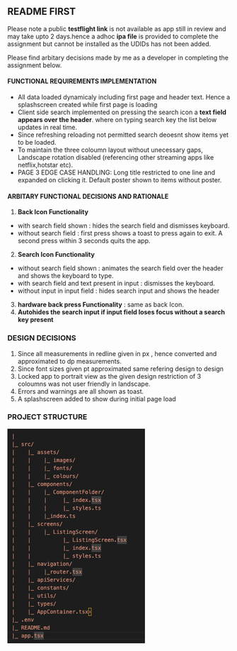 
## README FIRST

Please note a public **testflight link** is not available as app still in review and may take upto 2 days.hence a adhoc **ipa file** is provided to complete the assignment but cannot be installed as the UDIDs has not been added.

Please find arbitary decisions made by me as a developer in completing the assignment below.




#### FUNCTIONAL REQUIREMENTS IMPLEMENTATION 
- All data loaded dynamicaly including first page and header text. Hence a splashscreen created while first page is loading
- Client side search implemented on pressing the search icon a **text field appears over the header**. where on typing search key the list below updates in real time. 
- Since refreshing reloading not permitted search deoesnt show items yet to be loaded.
- To maintain the three coloumn layout without unecessary gaps, Landscape rotation disabled (referencing other streaming apps like netflix,hotstar etc).
- PAGE 3 EDGE CASE HANDLING: Long title restricted to one line and expanded on clicking it. Default poster shown to items without poster.

#### ARBITARY FUNCTIONAL DECISIONS AND RATIONALE
1. **Back Icon Functionality** 
- with search field shown : hides the search field and dismisses keyboard.
- without search field : first press shows a toast to press again to exit. A second press within 3 seconds quits the app.
2. **Search Icon Functionality** 
- without search field shown : animates the search field over the header and shows the keyboard to type.
- with search field and text present in input : dismisses the keyboard.
- without input in input field : hides search input and shows the header
3. **hardware back press Functionality** : same as back  Icon.
4. **Autohides the search input if input field loses focus without a search key present**
### DESIGN DECISIONS
1. Since all measurements in redline given in px , hence converted and approximated to dp measurements.
2. Since font sizes given pt approximated same refering design to design
3. Locked app to portrait view as the given design restriction of 3 coloumns was not user friendly in landscape.
4. Errors and warnings are all shown as toast.
5. A splashscreen added to show during initial page load
### PROJECT STRUCTURE
![alt text](screenshot.png?raw=true)

